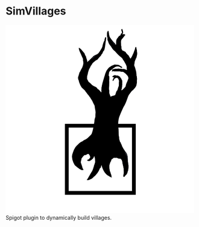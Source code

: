 # SimVillages
![alt text](https://github.com/Psi0991/SimVillages/blob/master/simvillageslogo.png?raw=true "SimVillages Logo")
Spigot plugin to dynamically build villages.
